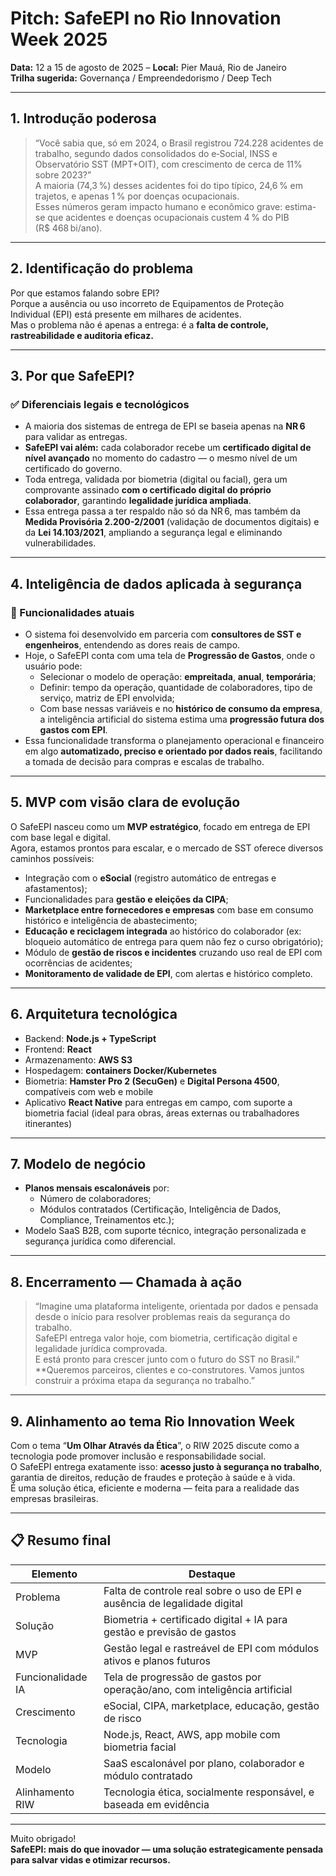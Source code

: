 # Pitch: SafeEPI no Rio Innovation Week 2025  
**Data:** 12 a 15 de agosto de 2025 – **Local:** Pier Mauá, Rio de Janeiro  
**Trilha sugerida:** Governança / Empreendedorismo / Deep Tech  

---

## 1. Introdução poderosa  
> “Você sabia que, só em 2024, o Brasil registrou 724.228 acidentes de trabalho, segundo dados consolidados do e‑Social, INSS e Observatório SST (MPT+OIT), com crescimento de cerca de 11% sobre 2023?”  
A maioria (74,3 %) desses acidentes foi do tipo típico, 24,6 % em trajetos, e apenas 1 % por doenças ocupacionais.  
Esses números geram impacto humano e econômico grave: estima-se que acidentes e doenças ocupacionais custem 4 % do PIB (R$ 468 bi/ano).

---

## 2. Identificação do problema  
Por que estamos falando sobre EPI?  
Porque a ausência ou uso incorreto de Equipamentos de Proteção Individual (EPI) está presente em milhares de acidentes.  
Mas o problema não é apenas a entrega: é a **falta de controle, rastreabilidade e auditoria eficaz.**

---

## 3. Por que SafeEPI?  
### ✅ Diferenciais legais e tecnológicos  
- A maioria dos sistemas de entrega de EPI se baseia apenas na **NR 6** para validar as entregas.  
- **SafeEPI vai além:** cada colaborador recebe um **certificado digital de nível avançado** no momento do cadastro — o mesmo nível de um certificado do governo.  
- Toda entrega, validada por biometria (digital ou facial), gera um comprovante assinado **com o certificado digital do próprio colaborador**, garantindo **legalidade jurídica ampliada**.  
- Essa entrega passa a ter respaldo não só da NR 6, mas também da **Medida Provisória 2.200-2/2001** (validação de documentos digitais) e da **Lei 14.103/2021**, ampliando a segurança legal e eliminando vulnerabilidades.

---

## 4. Inteligência de dados aplicada à segurança  
### 🎯 Funcionalidades atuais
- O sistema foi desenvolvido em parceria com **consultores de SST e engenheiros**, entendendo as dores reais de campo.  
- Hoje, o SafeEPI conta com uma tela de **Progressão de Gastos**, onde o usuário pode:
  - Selecionar o modelo de operação: **empreitada**, **anual**, **temporária**;
  - Definir: tempo da operação, quantidade de colaboradores, tipo de serviço, matriz de EPI envolvida;
  - Com base nessas variáveis e no **histórico de consumo da empresa**, a inteligência artificial do sistema estima uma **progressão futura dos gastos com EPI**.
- Essa funcionalidade transforma o planejamento operacional e financeiro em algo **automatizado, preciso e orientado por dados reais**, facilitando a tomada de decisão para compras e escalas de trabalho.

---

## 5. MVP com visão clara de evolução  
O SafeEPI nasceu como um **MVP estratégico**, focado em entrega de EPI com base legal e digital.  
Agora, estamos prontos para escalar, e o mercado de SST oferece diversos caminhos possíveis:  
- Integração com o **eSocial** (registro automático de entregas e afastamentos);  
- Funcionalidades para **gestão e eleições da CIPA**;  
- **Marketplace entre fornecedores e empresas** com base em consumo histórico e inteligência de abastecimento;  
- **Educação e reciclagem integrada** ao histórico do colaborador (ex: bloqueio automático de entrega para quem não fez o curso obrigatório);  
- Módulo de **gestão de riscos e incidentes** cruzando uso real de EPI com ocorrências de acidentes;  
- **Monitoramento de validade de EPI**, com alertas e histórico completo.

---

## 6. Arquitetura tecnológica  
- Backend: **Node.js + TypeScript**  
- Frontend: **React**  
- Armazenamento: **AWS S3**  
- Hospedagem: **containers Docker/Kubernetes**  
- Biometria: **Hamster Pro 2 (SecuGen)** e **Digital Persona 4500**, compatíveis com web e mobile  
- Aplicativo **React Native** para entregas em campo, com suporte a biometria facial (ideal para obras, áreas externas ou trabalhadores itinerantes)

---

## 7. Modelo de negócio  
- **Planos mensais escalonáveis** por:
  - Número de colaboradores;
  - Módulos contratados (Certificação, Inteligência de Dados, Compliance, Treinamentos etc.);
- Modelo SaaS B2B, com suporte técnico, integração personalizada e segurança jurídica como diferencial.

---

## 8. Encerramento — Chamada à ação  
> “Imagine uma plataforma inteligente, orientada por dados e pensada desde o início para resolver problemas reais da segurança do trabalho.  
SafeEPI entrega valor hoje, com biometria, certificação digital e legalidade jurídica comprovada.  
E está pronto para crescer junto com o futuro do SST no Brasil.”  
**Queremos parceiros, clientes e co-construtores. Vamos juntos construir a próxima etapa da segurança no trabalho.”

---

## 9. Alinhamento ao tema Rio Innovation Week  
Com o tema “**Um Olhar Através da Ética**”, o RIW 2025 discute como a tecnologia pode promover inclusão e responsabilidade social.  
O SafeEPI entrega exatamente isso: **acesso justo à segurança no trabalho**, garantia de direitos, redução de fraudes e proteção à saúde e à vida.  
É uma solução ética, eficiente e moderna — feita para a realidade das empresas brasileiras.

---

## 📋 Resumo final  
| Elemento        | Destaque                                                                 |
|----------------|--------------------------------------------------------------------------|
| Problema       | Falta de controle real sobre o uso de EPI e ausência de legalidade digital |
| Solução        | Biometria + certificado digital + IA para gestão e previsão de gastos     |
| MVP            | Gestão legal e rastreável de EPI com módulos ativos e planos futuros      |
| Funcionalidade IA| Tela de progressão de gastos por operação/ano, com inteligência artificial |
| Crescimento    | eSocial, CIPA, marketplace, educação, gestão de risco                     |
| Tecnologia     | Node.js, React, AWS, app mobile com biometria facial                      |
| Modelo         | SaaS escalonável por plano, colaborador e módulo contratado              |
| Alinhamento RIW| Tecnologia ética, socialmente responsável, e baseada em evidência         |

---

Muito obrigado!  
**SafeEPI: mais do que inovador — uma solução estrategicamente pensada para salvar vidas e otimizar recursos.**
